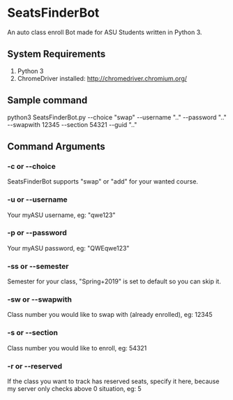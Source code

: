 # SeatsFinderBot
An auto class enroll Bot made for ASU Students written in Python 3.

## System Requirements
1. Python 3
2. ChromeDriver installed: http://chromedriver.chromium.org/
## Sample command
python3 SeatsFinderBot.py --choice "swap" --username ".." --password ".." --swapwith 12345 --section 54321 --guid ".."

## Command Arguments

### -c or --choice
SeatsFinderBot supports "swap" or "add" for your wanted course.

### -u or --username
Your myASU username, eg: "qwe123"

### -p or --password
Your myASU password, eg: "QWEqwe123"

### -ss or --semester 
Semester for your class, "Spring+2019" is set to default so you can skip it.

### -sw or --swapwith
Class number you would like to swap with (already enrolled), eg: 12345

### -s or --section
Class number you would like to enroll, eg: 54321

### -r or --reserved
If the class you want to track has reserved seats, specify it here, because my server only checks above 0 situation, eg: 5
